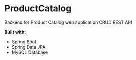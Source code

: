 # ProductCatalog
Backend for Product Catalog web application
CRUD REST API
<p>
<b>Built with:</b>
<ul>
  <li>Spring Boot</li>
  <li>Spring Data JPA</li>
  <li>MySQL Database</li>
</ul>
</p>
